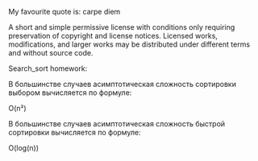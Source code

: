 My favourite quote is: carpe diem

A short and simple permissive license with conditions only requiring preservation of copyright and license notices.
Licensed works, modifications, and larger works may be distributed under different terms and without source code.

Search_sort homework:

В большинстве случаев асимптотическая сложность сортировки выбором вычисляется по формуле:

O(n²)


В большинстве случаев асимптотическая сложность быстрой сортировки вычисляется по формуле:

O(log(n))

